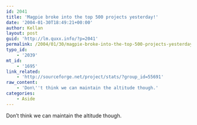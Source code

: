 ```yaml
---
id: 2041
title: 'Magpie broke into the top 500 projects yesterday!'
date: '2004-01-30T18:49:21+00:00'
author: Kellan
layout: post
guid: 'http://lm.quxx.info/?p=2041'
permalink: /2004/01/30/magpie-broke-into-the-top-500-projects-yesterday/
typo_id:
    - '2039'
mt_id:
    - '1695'
link_related:
    - 'http://sourceforge.net/project/stats/?group_id=55691'
raw_content:
    - 'Don\''t think we can maintain the altitude though.'
categories:
    - Aside
---
```


Don’t think we can maintain the altitude though.